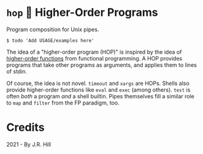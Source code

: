 # `hop` 🦘 Higher-Order Programs

Program composition for Unix pipes.

```
$ todo 'Add USAGE/examples here'
```

The idea of a "higher-order program (HOP)" is inspired by the idea of
[higher-order functions](https://en.wikipedia.org/wiki/Higher-order_function)
from functional programming. A HOP provides programs that take other programs
as arguments, and applies them to lines of stdin.

Of course, the idea is not novel. `timeout` and `xargs` are HOPs. Shells also
provide higher-order functions like `eval` and `exec` (among others). `test` is
often _both_ a program _and_ a shell builtin. Pipes themselves fill a similar
role to `map` and `filter` from the FP paradigm, too.

# Credits

2021 - By J.R. Hill


